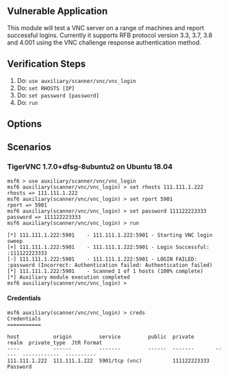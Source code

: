 ## Vulnerable Application

This module will test a VNC server on a range of machines and
report successful logins. Currently it supports RFB protocol
version 3.3, 3.7, 3.8 and 4.001 using the VNC challenge response
authentication method.

## Verification Steps

1. Do: `use auxiliary/scanner/vnc/vnc_login`
2. Do: `set RHOSTS [IP]`
3. Do: `set password [password]`
4. Do: `run`

## Options

## Scenarios

### TigerVNC 1.7.0+dfsg-8ubuntu2 on Ubuntu 18.04

```
msf6 > use auxiliary/scanner/vnc/vnc_login
msf6 auxiliary(scanner/vnc/vnc_login) > set rhosts 111.111.1.222
rhosts => 111.111.1.222
msf6 auxiliary(scanner/vnc/vnc_login) > set rport 5901
rport => 5901
msf6 auxiliary(scanner/vnc/vnc_login) > set password 111122223333
password => 111122223333
msf6 auxiliary(scanner/vnc/vnc_login) > run

[*] 111.111.1.222:5901    - 111.111.1.222:5901 - Starting VNC login sweep
[+] 111.111.1.222:5901    - 111.111.1.222:5901 - Login Successful: :111122223333
[-] 111.111.1.222:5901    - 111.111.1.222:5901 - LOGIN FAILED: :password (Incorrect: Authentication failed: Authentication failed)
[*] 111.111.1.222:5901    - Scanned 1 of 1 hosts (100% complete)
[*] Auxiliary module execution completed
msf6 auxiliary(scanner/vnc/vnc_login) > 
```

#### Credentials

```
msf6 auxiliary(scanner/vnc/vnc_login) > creds
Credentials
===========

host           origin         service         public  private       realm  private_type  JtR Format
----           ------         -------         ------  -------       -----  ------------  ----------
111.111.1.222  111.111.1.222  5901/tcp (vnc)          111122223333         Password      
```
